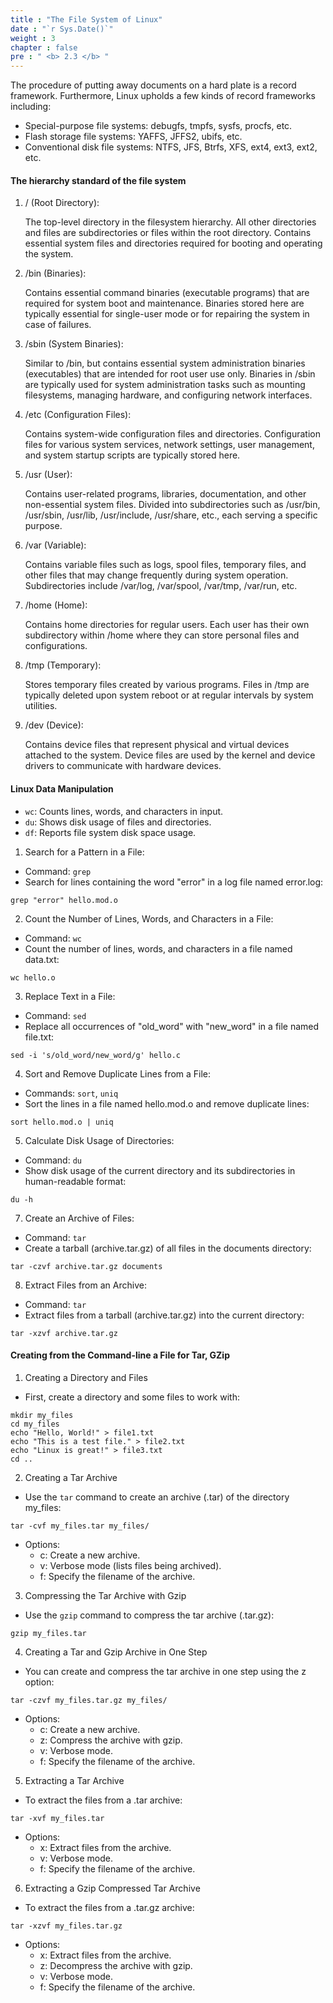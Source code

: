 ```yaml
---
title : "The File System of Linux"
date : "`r Sys.Date()`"
weight : 3
chapter : false
pre : " <b> 2.3 </b> "
---
```


The procedure of putting away documents on a hard plate is a record framework. Furthermore, Linux upholds a few kinds of record frameworks including:
- Special-purpose file systems: debugfs, tmpfs, sysfs, procfs, etc.
- Flash storage file systems: YAFFS, JFFS2, ubifs, etc.
- Conventional disk file systems: NTFS, JFS, Btrfs, XFS, ext4, ext3, ext2, etc. 

#### The hierarchy standard of the file system

1. / (Root Directory):

    The top-level directory in the filesystem hierarchy.
    All other directories and files are subdirectories or files within the root directory.
    Contains essential system files and directories required for booting and operating the system.

2. /bin (Binaries):

    Contains essential command binaries (executable programs) that are required for system boot and maintenance.
    Binaries stored here are typically essential for single-user mode or for repairing the system in case of failures.

3. /sbin (System Binaries):

    Similar to /bin, but contains essential system administration binaries (executables) that are intended for root user use only.
    Binaries in /sbin are typically used for system administration tasks such as mounting filesystems, managing hardware, and configuring network interfaces.

4. /etc (Configuration Files):

    Contains system-wide configuration files and directories.
    Configuration files for various system services, network settings, user management, and system startup scripts are typically stored here.

5. /usr (User):

    Contains user-related programs, libraries, documentation, and other non-essential system files.
    Divided into subdirectories such as /usr/bin, /usr/sbin, /usr/lib, /usr/include, /usr/share, etc., each serving a specific purpose.

6. /var (Variable):

    Contains variable files such as logs, spool files, temporary files, and other files that may change frequently during system operation.
    Subdirectories include /var/log, /var/spool, /var/tmp, /var/run, etc.

7. /home (Home):

    Contains home directories for regular users.
    Each user has their own subdirectory within /home where they can store personal files and configurations.

8. /tmp (Temporary):

    Stores temporary files created by various programs.
    Files in /tmp are typically deleted upon system reboot or at regular intervals by system utilities.

9. /dev (Device):

    Contains device files that represent physical and virtual devices attached to the system.
    Device files are used by the kernel and device drivers to communicate with hardware devices.

#### Linux Data Manipulation

- `wc`: Counts lines, words, and characters in input.
- `du`: Shows disk usage of files and directories.
- `df`: Reports file system disk space usage.

1. Search for a Pattern in a File: 
- Command: `grep`
- Search for lines containing the word "error" in a log file named error.log:

```
grep "error" hello.mod.o
```

2. Count the Number of Lines, Words, and Characters in a File:
- Command: `wc`
- Count the number of lines, words, and characters in a file named data.txt:

```
wc hello.o
```

3. Replace Text in a File:
- Command: `sed`
- Replace all occurrences of "old_word" with "new_word" in a file named file.txt:

```
sed -i 's/old_word/new_word/g' hello.c
```

4. Sort and Remove Duplicate Lines from a File:
- Commands: `sort`, `uniq`
- Sort the lines in a file named hello.mod.o and remove duplicate lines:

```
sort hello.mod.o | uniq
```

5. Calculate Disk Usage of Directories:
- Command: `du`
- Show disk usage of the current directory and its subdirectories in human-readable format:

```
du -h
```

7. Create an Archive of Files:
- Command: `tar`
- Create a tarball (archive.tar.gz) of all files in the documents directory:

```
tar -czvf archive.tar.gz documents
```

8. Extract Files from an Archive:
- Command: `tar`
- Extract files from a tarball (archive.tar.gz) into the current directory:

```
tar -xzvf archive.tar.gz
```

#### Creating from the Command-line a File for Tar, GZip

1. Creating a Directory and Files
- First, create a directory and some files to work with:

```
mkdir my_files
cd my_files
echo "Hello, World!" > file1.txt
echo "This is a test file." > file2.txt
echo "Linux is great!" > file3.txt
cd ..
```

2. Creating a Tar Archive
- Use the `tar` command to create an archive (.tar) of the directory my_files:

```
tar -cvf my_files.tar my_files/
```

- Options:
    - c: Create a new archive.
    - v: Verbose mode (lists files being archived).
    - f: Specify the filename of the archive.

3. Compressing the Tar Archive with Gzip
- Use the `gzip` command to compress the tar archive (.tar.gz):

```
gzip my_files.tar
```

4. Creating a Tar and Gzip Archive in One Step
- You can create and compress the tar archive in one step using the z option:

```
tar -czvf my_files.tar.gz my_files/
```

- Options:
    - c: Create a new archive.
    - z: Compress the archive with gzip.
    - v: Verbose mode.
    - f: Specify the filename of the archive.

5. Extracting a Tar Archive
- To extract the files from a .tar archive:

```
tar -xvf my_files.tar
```

- Options:
    - x: Extract files from the archive.
    - v: Verbose mode.
    - f: Specify the filename of the archive.

6. Extracting a Gzip Compressed Tar Archive
- To extract the files from a .tar.gz archive:

```
tar -xzvf my_files.tar.gz
```

- Options:
    - x: Extract files from the archive.
    - z: Decompress the archive with gzip.
    - v: Verbose mode.
    - f: Specify the filename of the archive.
